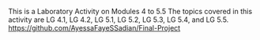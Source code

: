 This is a Laboratory Activity on Modules 4 to 5.5
The topics covered in this activity are LG 4.1, LG 4.2, LG 5.1, LG 5.2, LG 5.3, LG 5.4, and LG 5.5.
https://github.com/AyessaFayeSSadian/Final-Project
